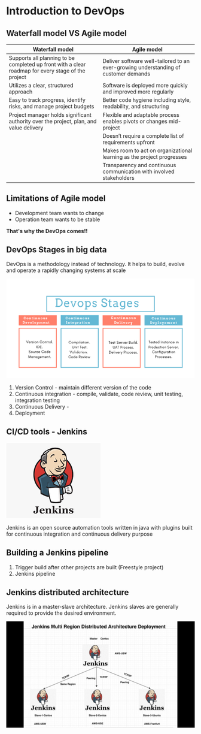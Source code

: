 # Introduction to DevOps

## Waterfall model VS Agile model 

| Waterfall model  | Agile model|
| ------------- | ------------- |
| Supports all planning to be completed up front with a clear roadmap for every stage of the project  | Deliver software well-tailored to an ever-growing understanding of customer demands  |
| Utilizes a clear, structured approach | Software is deployed more quickly and improved more regularly  |
| Easy to track progress, identify risks, and manage project budgets|Better code hygiene including style, readability, and structuring|
| Project manager holds significant authority over the project, plan, and value delivery|Flexible and adaptable process enables pivots or changes mid-project|
||Doesn’t require a complete list of requirements upfront|
||Makes room to act on organizational learning as the project progresses|
||Transparency and continuous communication with involved stakeholders|


## Limitations of Agile model

* Development team wants to change
* Operation team wants to be stable

**That's why the DevOps comes!!**

## DevOps Stages in big data
DevOps is a methodology instead of technology​. It helps to build, evolve and operate a rapidly changing systems at scale​


![alt text](https://github.com/keithonpy/ITC_DevOps_pipeline/blob/main/chart/stages.png)
1. Version Control - maintain different version of the code
2. Continuous integration - compile, validate, code review, unit testing, integration testing
3. Continuous Delivery - 
4. Deployment

## CI/CD tools - Jenkins
![alt text](https://github.com/keithonpy/ITC_DevOps_pipeline/blob/main/chart/Jenkins_icon.png)

Jenkins is an open source automation tools written in java with plugins built for continuous integration and continuous delivery purpose

## Building a Jenkins pipeline

1. Trigger build after other projects are built (Freestyle project)
2. Jenkins pipeline


## Jenkins distributed architecture

Jenkins is in a master-slave architecture. Jenkins slaves are generally required to provide the desired environment. 

![alt text](https://github.com/keithonpy/ITC_DevOps_pipeline/blob/main/chart/master-slave.jpg)
